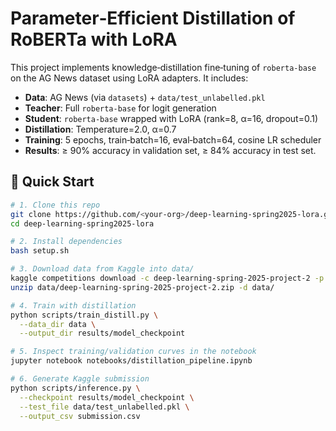 # Parameter‑Efficient Distillation of RoBERTa with LoRA

This project implements knowledge‐distillation fine‑tuning of `roberta-base` on the AG News dataset using LoRA adapters. It includes:

- **Data**: AG News (via `datasets`) + `data/test_unlabelled.pkl`
- **Teacher**: Full `roberta-base` for logit generation
- **Student**: `roberta-base` wrapped with LoRA (rank=8, α=16, dropout=0.1)  
- **Distillation**: Temperature=2.0, α=0.7  
- **Training**: 5 epochs, train‐batch=16, eval‐batch=64, cosine LR scheduler  
- **Results**: ≥ 90% accuracy in validation set, ≥ 84% accuracy in test set.

## 🚀 Quick Start

```bash
# 1. Clone this repo
git clone https://github.com/<your-org>/deep-learning-spring2025-lora.git
cd deep-learning-spring2025-lora

# 2. Install dependencies
bash setup.sh

# 3. Download data from Kaggle into data/
kaggle competitions download -c deep-learning-spring-2025-project-2 -p data/
unzip data/deep-learning-spring-2025-project-2.zip -d data/

# 4. Train with distillation
python scripts/train_distill.py \
  --data_dir data \
  --output_dir results/model_checkpoint

# 5. Inspect training/validation curves in the notebook
jupyter notebook notebooks/distillation_pipeline.ipynb

# 6. Generate Kaggle submission
python scripts/inference.py \
  --checkpoint results/model_checkpoint \
  --test_file data/test_unlabelled.pkl \
  --output_csv submission.csv
